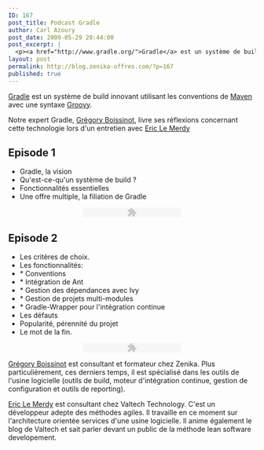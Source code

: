 ```yaml
---
ID: 167
post_title: Podcast Gradle
author: Carl Azoury
post_date: 2009-05-29 20:44:00
post_excerpt: |
  <p><a href="http://www.gradle.org/">Gradle</a> est un système de build innovant utilisant les conventions de <a href="http://maven.apache.org/">Maven</a> avec une syntaxe <a href="http://groovy.codehaus.org/">Groovy</a>.</p> <p>Notre expert Gradle, <a href="/admin/post.php?id=76&amp;crea=1">Grégory Boissinot</a>, livre ses réflexions concernant cette technologie lors d'un entretien avec <a href="http://eric.lemerdy.free.fr/dotclear/index.php">Eric Le Merdy</a></p>
layout: post
permalink: http://blog.zenika-offres.com/?p=167
published: true
---
```

<p><a href="http://www.gradle.org/">Gradle</a> est un système de build innovant utilisant les conventions de <a href="http://maven.apache.org/">Maven</a> avec une syntaxe <a href="http://groovy.codehaus.org/">Groovy</a>.</p> <p>Notre expert Gradle, <a href="/admin/post.php?id=76&amp;crea=1">Grégory Boissinot</a>, livre ses réflexions concernant cette technologie lors d'un entretien avec <a href="http://eric.lemerdy.free.fr/dotclear/index.php">Eric Le Merdy</a></p>
<!--more-->
<h2>Episode 1</h2> <ul> <li>Gradle, la vision</li> <li>Qu'est-ce-qu'un système de build&nbsp;?</li> <li>Fonctionnalités essentielles</li> <li>Une offre multiple, la filiation de Gradle</li> </ul> <div style="text-align: center;"> <object type="application/x-shockwave-flash" data="http://blog.zenika.com/index.php?pf=player_mp3.swf" width="200" height="20"> <param name="movie" value="http://blog.zenika.com/index.php?pf=player_mp3.swf" /> <param name="wmode" value="transparent" /> <param name="FlashVars" value="showvolume=1&amp;loadingcolor=ff9900&amp;bgcolor1=eeeeee&amp;bgcolor2=cccccc&amp;buttoncolor=0066cc&amp;buttonovercolor=ff9900&amp;slidercolor1=cccccc&amp;slidercolor2=999999&amp;sliderovercolor=0066cc&amp;mp3=http://blog.zenika.com/public/Billet_0076/20090528-boissinot-lemerdy-gradle-1.mp3&amp;width=200&amp;height=20" /> </object> </div> <h2>Episode 2</h2> <ul> <li>Les critères de choix.</li> <li>Les fonctionnalités:</li> <li>* Conventions</li> <li>* Intégration de Ant</li> <li>* Gestion des dépendances avec Ivy</li> <li>* Gestion de projets multi-modules</li> <li>* Gradle-Wrapper pour l'intégration continue</li> <li>Les défauts</li> <li>Popularité, pérennité du projet</li> <li>Le mot de la fin.</li> </ul> <div style="text-align: center;"> <object type="application/x-shockwave-flash" data="http://blog.zenika.com/index.php?pf=player_mp3.swf" width="200" height="20"> <param name="movie" value="http://blog.zenika.com/index.php?pf=player_mp3.swf" /> <param name="wmode" value="transparent" /> <param name="FlashVars" value="showvolume=1&amp;loadingcolor=ff9900&amp;bgcolor1=eeeeee&amp;bgcolor2=cccccc&amp;buttoncolor=0066cc&amp;buttonovercolor=ff9900&amp;slidercolor1=cccccc&amp;slidercolor2=999999&amp;sliderovercolor=0066cc&amp;mp3=http://blog.zenika.com/public/Billet_0076/20090528-boissinot-lemerdy-gradle-2.mp3&amp;width=200&amp;height=20" /> </object> </div> <p><a href="/index.php?tag/gradle">Grégory Boissinot</a> est consultant et formateur chez Zenika. Plus particulièrement, ces derniers temps, il est spécialisé dans les outils de l'usine logicielle (outils de build, moteur d'intégration continue, gestion de configuration et outils de reporting).</p> <p><a href="http://eric.lemerdy.free.fr/dotclear/index.php">Eric Le Merdy</a> est consultant chez Valtech Technology. C'est un développeur adepte des méthodes agiles. Il travaille en ce moment sur l'architecture orientée services d'une usine logicielle. Il anime également le blog de Valtech et sait parler devant un public de la méthode lean software developement.</p>